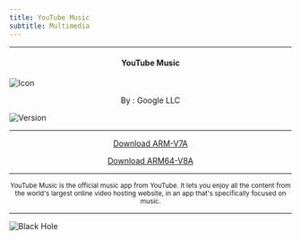 ```yaml
---
title: YouTube Music
subtitle: Multimedia
---
```

---

<h4> <p align="center"> YouTube Music </p> </h4>

![Icon](https://rb.gy/dzt9jx)

<p align="center"> By : Google LLC </p>

![Version](https://rb.gy/fjko2s)

---

<p align ="center">
<a href="https://rb.gy/0egmxw" class="btn btn-outline-success"> Download ARM-V7A </a>
</p>

<p align ="center">
<a href="https://rb.gy/xo85av" class="btn btn-outline-success"> Download ARM64-V8A </a>
</p>

---

<p align="center"> <sub>
YouTube Music is the official music app from YouTube. It lets you enjoy all the content from the world's largest online video hosting website, in an app that's specifically focused on music.
</sub> </p>

---

![Black Hole](https://rb.gy/z0dyyw)
